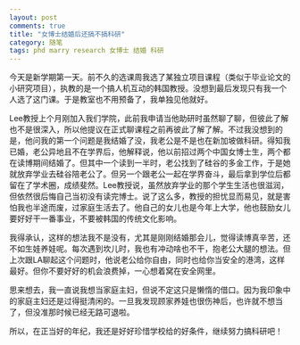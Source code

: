 ```yaml
---
layout: post
comments: true
title: "女博士结婚后还搞不搞科研"
category: 随笔
tags: phd marry research 女博士 结婚 科研
---
```


今天是新学期第一天。前不久的选课周我选了某独立项目课程（类似于毕业论文的小研究项目），执教的是一个搞人机互动的韩国教授。没想到最后发现只有我一个人选了这门课。于是教室也不用预备了，我单独见他就好。

Lee教授上个月刚加入我们学院，此前我申请当他助研时虽然聊了聊，但彼此了解也不是很深入，所以他提议在正式聊课程之前再彼此了解了解。不过我没想到的是，他问我的第一个问题是我结婚了没，我老公是不是也在新加坡做科研。得知我已婚，老公异地且不在学界后，他解释说，他以前招过两个中国女博士生，两个都在读博期间结婚了。但其中一个读到一半时，老公找到了硅谷的多金工作，于是她就放弃学业去硅谷陪老公了。但另一个跟老公一起在学界奋斗，最后拿到学位后都留在了学术圈，成绩斐然。Lee教授说，虽然放弃学业的那个学生生活也很滋润，但依然很后悔自己当初没有读完博士。说了这么多，教授的担忧显而易见，就是害怕我也半途而废，过家庭生活去了。他自己的女儿也是今年上大学，他也鼓励女儿要好好干一番事业，不要被韩国的传统文化影响。

我得承认，这样的想法我不是没有，尤其是刚刚结婚那会儿，觉得读博真辛苦，还不如生娃养娃呢。每次遇到坎儿时，我也有冲动啥也不干，抱老公大腿的想法。但上次跟LA聊起这个问题时，他说老公给你自由，同时也给你当安全的港湾，这样最好。但你不要好好的机会浪费掉，一心想着窝在安全网里。

思来想去，我一直说我想当家庭主妇，但说不定这只是懒惰的借口。因为我印象中的家庭主妇还是过得挺清闲的。一旦我发现顾家养娃也很伤神后，也许就不想当了，但没准那时候已经无路可退啦。

所以，在正当好的年纪，我还是好好珍惜学校给的好条件，继续努力搞科研吧！

